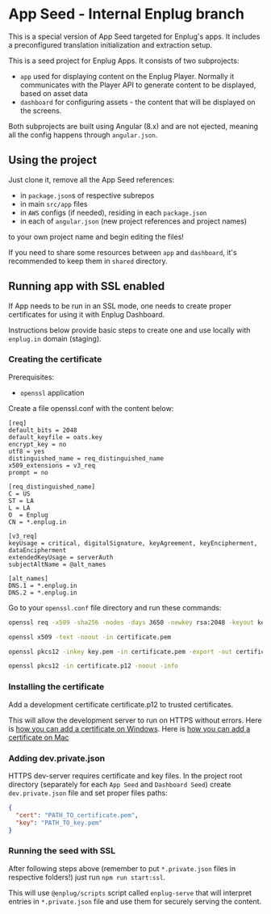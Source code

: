 # App Seed - Internal Enplug branch

This is a special version of App Seed targeted for Enplug's apps. It includes a preconfigured translation initialization and extraction setup.

This is a seed project for Enplug Apps. It consists of two subprojects:

- `app` used for displaying content on the Enplug Player. Normally it communicates with the Player API to generate content to be displayed, based on asset data
- `dashboard` for configuring assets - the content that will be displayed on the screens.

Both subprojects are built using Angular (8.x) and are not ejected, meaning all the config happens through `angular.json`.

## Using the project

Just clone it, remove all the App Seed references:

- in `package.json`s of respective subrepos
- in main `src/app` files
- in `AWS` configs (if needed), residing in each `package.json`
- in each of `angular.json` (new project references and project names)

to your own project name and begin editing the files!

If you need to share some resources between `app` and `dashboard`, it's recommended to keep them in `shared` directory.

## Running app with SSL enabled

If App needs to be run in an SSL mode, one needs to create proper certificates for using it with Enplug Dashboard.

Instructions below provide basic steps to create one and use locally with `enplug.in` domain (staging).

### Creating the certificate

Prerequisites:
- `openssl` application

Create a file openssl.conf with the content below:

```editorconfig
[req]
default_bits = 2048
default_keyfile = oats.key
encrypt_key = no
utf8 = yes
distinguished_name = req_distinguished_name
x509_extensions = v3_req
prompt = no

[req_distinguished_name]
C = US
ST = LA
L = LA
O  = Enplug
CN = *.enplug.in

[v3_req]
keyUsage = critical, digitalSignature, keyAgreement, keyEncipherment, dataEncipherment
extendedKeyUsage = serverAuth
subjectAltName = @alt_names

[alt_names]
DNS.1 = *.enplug.in
DNS.2 = *.enplug.in
```

Go to your `openssl.conf` file directory and run these commands:

```bash
openssl req -x509 -sha256 -nodes -days 3650 -newkey rsa:2048 -keyout key.pem -out certificate.pem -config openssl.conf

openssl x509 -text -noout -in certificate.pem

openssl pkcs12 -inkey key.pem -in certificate.pem -export -out certificate.p12

openssl pkcs12 -in certificate.p12 -noout -info
```

### Installing the certificate
Add a development certificate certificate.p12 to trusted certificates. 

This will allow the development server to run on HTTPS without errors. 
Here is [how you can add a certificate on Windows](https://docs.microsoft.com/en-us/previous-versions/windows/it-pro/windows-server-2008-R2-and-2008/cc754841(v=ws.11)).
Here is [how you can add a certificate on Mac](https://reactpaths.com/how-to-get-https-working-in-localhost-development-environment-f17de34af046)

### Adding dev.private.json
HTTPS dev-server requires certificate and key files. 
In the project root directory (separately for each `App Seed` and `Dashboard Seed`) create `dev.private.json` file and set proper files paths:

```json
{
  "cert": "PATH_TO_certificate.pem",
  "key": "PATH_TO_key.pem"
}
```

### Running the seed with SSL

After following steps above (remember to put `*.private.json` files in respective folders!) just run `npm run start:ssl`. 

This will use `@enplug/scripts` script called `enplug-serve` that will interpret entries in `*.private.json` file and use them for securely serving the content.
